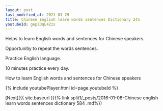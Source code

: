 ```yaml
---
layout: post
last_modified_at: 2021-03-29
title: Chinese English learn words sentences Dictionary 245 
youtubeId: gepZDqL4Zzs
---
```

 
 
Helps to learn English words and sentences for Chinese speakers.

Opportunitiy to repeat the words sentences. 

Practice English language. 
 
10 minutes practice every day. 
 
How to learn English words and sentences for Chinese speakers 
 
{% include youtubePlayer.html id=page.youtubeId %}
 
 
[Next]({{ site.baseurl }}{% link  split1/_posts/2016-01-08-Chinese english learn words sentences dictionary 584 .md%})
 

